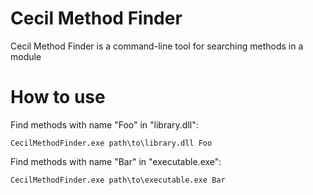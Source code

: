# Cecil Method Finder
Cecil Method Finder is a command-line tool for searching methods in a module
# How to use
Find methods with name "Foo" in "library.dll":
```
CecilMethodFinder.exe path\to\library.dll Foo
```
Find methods with name "Bar" in "executable.exe":
```
CecilMethodFinder.exe path\to\executable.exe Bar
```
